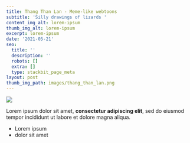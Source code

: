 ```yaml
---
title: Thang Than Lan - Meme-like webtoons
subtitle: 'Silly drawings of lizards '
content_img_alt: lorem-ipsum
thumb_img_alt: lorem-ipsum
excerpt: lorem-ipsum
date: '2021-05-21'
seo:
  title: ''
  description: ''
  robots: []
  extra: []
  type: stackbit_page_meta
layout: post
thumb_img_path: images/thang_than_lan.png
---
```

![](/\_static/app-assets/thang_than_lan.png)

Lorem ipsum dolor sit amet, **consectetur adipiscing elit**, sed do eiusmod tempor incididunt ut labore et dolore magna aliqua.

*   Lorem ipsum
*   dolor sit amet
